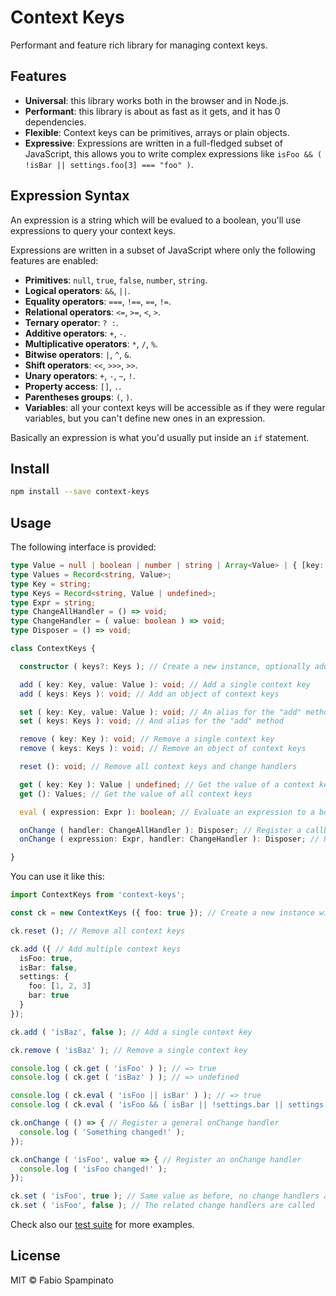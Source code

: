 # Context Keys

Performant and feature rich library for managing context keys.

## Features

- **Universal**: this library works both in the browser and in Node.js.
- **Performant**: this library is about as fast as it gets, and it has 0 dependencies.
- **Flexible**: Context keys can be primitives, arrays or plain objects.
- **Expressive**: Expressions are written in a full-fledged subset of JavaScript, this allows you to write complex expressions like `isFoo && ( !isBar || settings.foo[3] === "foo" )`.

## Expression Syntax

An expression is a string which will be evalued to a boolean, you'll use expressions to query your context keys.

Expressions are written in a subset of JavaScript where only the following features are enabled:

- **Primitives**: `null`, `true`, `false`, `number`, `string`.
- **Logical operators**: `&&`, `||`.
- **Equality operators**: `===`, `!==`, `==`, `!=`.
- **Relational operators**: `<=`, `>=`, `<`, `>`.
- **Ternary operator**: `? :`.
- **Additive operators**: `+`, `-`.
- **Multiplicative operators**: `*`, `/`, `%`.
- **Bitwise operators**: `|`, `^`, `&`.
- **Shift operators**: `<<`, `>>>`, `>>`.
- **Unary operators**: `+`, `-`, `~`, `!`.
- **Property access**: `[]`, `.`.
- **Parentheses groups**: `(`, `)`.
- **Variables**: all your context keys will be accessible as if they were regular variables, but you can't define new ones in an expression.

Basically an expression is what you'd usually put inside an `if` statement.

## Install

```sh
npm install --save context-keys
```

## Usage

The following interface is provided:

```ts
type Value = null | boolean | number | string | Array<Value> | { [key: string]: Value };
type Values = Record<string, Value>;
type Key = string;
type Keys = Record<string, Value | undefined>;
type Expr = string;
type ChangeAllHandler = () => void;
type ChangeHandler = ( value: boolean ) => void;
type Disposer = () => void;

class ContextKeys {

  constructor ( keys?: Keys ); // Create a new instance, optionally adding an object of context keys

  add ( key: Key, value: Value ): void; // Add a single context key
  add ( keys: Keys ): void; // Add an object of context keys

  set ( key: Key, value: Value ): void; // An alias for the "add" method
  set ( keys: Keys ): void; // And alias for the "add" method

  remove ( key: Key ): void; // Remove a single context key
  remove ( keys: Keys ): void; // Remove an object of context keys

  reset (): void; // Remove all context keys and change handlers

  get ( key: Key ): Value | undefined; // Get the value of a context key
  get (): Values; // Get the value of all context keys

  eval ( expression: Expr ): boolean; // Evaluate an expression to a boolean

  onChange ( handler: ChangeAllHandler ): Disposer; // Register a callback which will be called whenever any context key changes
  onChange ( expression: Expr, handler: ChangeHandler ): Disposer; // Register a callback which will be called whenever the value of the expression changes. Call the disposer to unregister the callback

}
```

You can use it like this:

```ts
import ContextKeys from 'context-keys';

const ck = new ContextKeys ({ foo: true }); // Create a new instance with an object of context keys

ck.reset (); // Remove all context keys

ck.add ({ // Add multiple context keys
  isFoo: true,
  isBar: false,
  settings: {
    foo: [1, 2, 3]
    bar: true
  }
});

ck.add ( 'isBaz', false ); // Add a single context key

ck.remove ( 'isBaz' ); // Remove a single context key

console.log ( ck.get ( 'isFoo' ) ); // => true
console.log ( ck.get ( 'isBaz' ) ); // => undefined

console.log ( ck.eval ( 'isFoo || isBar' ) ); // => true
console.log ( ck.eval ( 'isFoo && ( isBar || !settings.bar || settings.foo.length > 1 )' ) ); // => true

ck.onChange ( () => { // Register a general onChange handler
  console.log ( 'Something changed!' );
});

ck.onChange ( 'isFoo', value => { // Register an onChange handler
  console.log ( 'isFoo changed!' );
});

ck.set ( 'isFoo', true ); // Same value as before, no change handlers are called
ck.set ( 'isFoo', false ); // The related change handlers are called
```

Check also our [test suite](./test/index.js) for more examples.

## License

MIT © Fabio Spampinato
